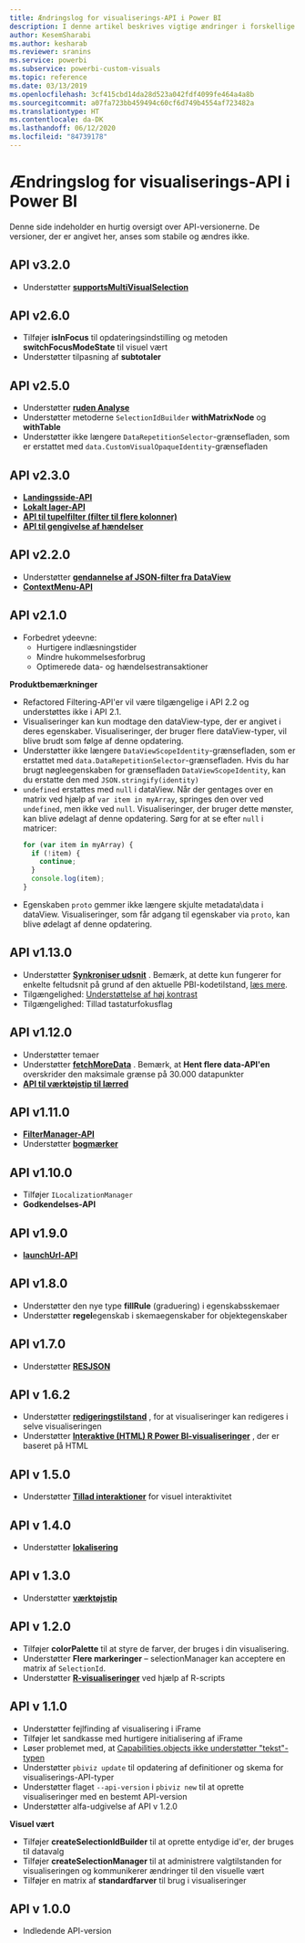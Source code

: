 ```yaml
---
title: Ændringslog for visualiserings-API i Power BI
description: I denne artikel beskrives vigtige ændringer i forskellige versioner af visualiserings-API'en i Power BI
author: KesemSharabi
ms.author: kesharab
ms.reviewer: sranins
ms.service: powerbi
ms.subservice: powerbi-custom-visuals
ms.topic: reference
ms.date: 03/13/2019
ms.openlocfilehash: 3cf415cbd14da28d523a042fdf4099fe464a4a8b
ms.sourcegitcommit: a07fa723bb459494c60cf6d749b4554af723482a
ms.translationtype: HT
ms.contentlocale: da-DK
ms.lasthandoff: 06/12/2020
ms.locfileid: "84739178"
---
```

# <a name="power-bi-visuals-api-changelog"></a>Ændringslog for visualiserings-API i Power BI
Denne side indeholder en hurtig oversigt over API-versionerne. De versioner, der er angivet her, anses som stabile og ændres ikke.

## <a name="api-v320"></a>API v3.2.0
  * Understøtter **[supportsMultiVisualSelection](./supportsmultivisualselection-feature.md)**

## <a name="api-v260"></a>API v2.6.0
  * Tilføjer **isInFocus** til opdateringsindstilling og metoden **switchFocusModeState** til visuel vært
  * Understøtter tilpasning af **subtotaler**

## <a name="api-v250"></a>API v2.5.0
  * Understøtter **[ruden Analyse](./analytics-pane.md)**
  * Understøtter metoderne `SelectionIdBuilder` **withMatrixNode** og **withTable**
  * Understøtter ikke længere `DataRepetitionSelector`-grænsefladen, som er erstattet med `data.CustomVisualOpaqueIdentity`-grænsefladen

## <a name="api-v230"></a>API v2.3.0
  * **[Landingsside-API](./landing-page.md)**
  * **[Lokalt lager-API](./local-storage.md)**
  * **[API til tupelfilter (filter til flere kolonner)](./filter-api.md#the-tuple-filter-api-multi-column-filter)**
  * **[API til gengivelse af hændelser](./event-service.md#render-events-in-power-bi-visuals)**

## <a name="api-v220"></a>API v2.2.0
  * Understøtter **[gendannelse af JSON-filter fra DataView](./filter-api.md#restore-the-json-filter-from-the-data-view)**
  * **[ContextMenu-API](./context-menu.md)**

## <a name="api-v210"></a>API v2.1.0
  * Forbedret ydeevne:
    * Hurtigere indlæsningstider
    * Mindre hukommelsesforbrug
    * Optimerede data- og hændelsestransaktioner  

**Produktbemærkninger**
* Refactored Filtering-API'er vil være tilgængelige i API 2.2 og understøttes ikke i API 2.1.
* Visualiseringer kan kun modtage den dataView-type, der er angivet i deres egenskaber. Visualiseringer, der bruger flere dataView-typer, vil blive brudt som følge af denne opdatering.
* Understøtter ikke længere `DataViewScopeIdentity`-grænsefladen, som er erstattet med `data.DataRepetitionSelector`-grænsefladen. Hvis du har brugt nøgleegenskaben for grænsefladen `DataViewScopeIdentity`, kan du erstatte den med `JSON.stringify(identity)`
* `undefined` erstattes med `null` i dataView. Når der gentages over en matrix ved hjælp af `var item in myArray`, springes den over ved `undefined`, men ikke ved `null`. Visualiseringer, der bruger dette mønster, kan blive ødelagt af denne opdatering. Sørg for at se efter `null` i matricer:
   ```typescript
   for (var item in myArray) {
     if (!item) {
       continue;
     }
     console.log(item);
   }
   ```
* Egenskaben `proto` gemmer ikke længere skjulte metadata\data i dataView. Visualiseringer, som får adgang til egenskaber via `proto`, kan blive ødelagt af denne opdatering.

## <a name="api-v1130"></a>API v1.13.0
* Understøtter **[Synkroniser udsnit](./enable-sync-slicers.md)** . Bemærk, at dette kun fungerer for enkelte feltudsnit på grund af den aktuelle PBI-kodetilstand, [læs mere](/power-bi/desktop-slicers).
* Tilgængelighed: [Understøttelse af høj kontrast](./high-contrast-support.md) 
* Tilgængelighed: Tillad tastaturfokusflag

## <a name="api-v1120"></a>API v1.12.0
* Understøtter temaer
* Understøtter **[fetchMoreData](./fetch-more-data.md)** . Bemærk, at **Hent flere data-API'en** overskrider den maksimale grænse på 30.000 datapunkter
* **[API til værktøjstip til lærred](./add-tooltips.md#add-report-page-tooltips)**

## <a name="api-v1110"></a>API v1.11.0
* **[FilterManager-API](./filter-api.md)**
* Understøtter **[bogmærker](./bookmarks-support.md)** 

## <a name="api-v1100"></a>API v1.10.0
* Tilføjer `ILocalizationManager`
* **Godkendelses-API**

## <a name="api-v190"></a>API v1.9.0
* **[launchUrl-API](./launch-url.md)**

## <a name="api-v180"></a>API v1.8.0
* Understøtter den nye type **fillRule** (graduering) i egenskabsskemaer
* Understøtter **regel**egenskab i skemaegenskaber for objektegenskaber

## <a name="api-v170"></a>API v1.7.0
* Understøtter **[RESJSON](./localization.md#resource-file)**

## <a name="api-v162"></a>API v 1.6.2
* Understøtter **[redigeringstilstand](./advanced-edit-mode.md)** , for at visualiseringer kan redigeres i selve visualiseringen
* Understøtter **[Interaktive (HTML) R Power BI-visualiseringer](https://microsoft.github.io/PowerBI-visuals/tutorials/building-r-powered-custom-visual/creating-r-visuals.md)** , der er baseret på HTML

## <a name="api-v150"></a>API v 1.5.0
* Understøtter **[Tillad interaktioner](./visuals-interactions.md)** for visuel interaktivitet

## <a name="api-v140"></a>API v 1.4.0
* Understøtter **[lokalisering](./localization.md)**

## <a name="api-v130"></a>API v 1.3.0
* Understøtter **[værktøjstip](./add-tooltips.md)**

## <a name="api-v120"></a>API v 1.2.0
* Tilføjer **colorPalette** til at styre de farver, der bruges i din visualisering.
* Understøtter **Flere markeringer** – selectionManager kan acceptere en matrix af `SelectionId`.
* Understøtter **[R-visualiseringer](https://microsoft.github.io/PowerBI-visuals/tutorials/building-r-powered-custom-visual/creating-r-visuals.md)** ved hjælp af R-scripts

## <a name="api-v110"></a>API v 1.1.0
* Understøtter fejlfinding af visualisering i iFrame
* Tilføjer let sandkasse med hurtigere initialisering af iFrame
* Løser problemet med, at [Capabilities.objects ikke understøtter "tekst"-typen](https://github.com/Microsoft/PowerBI-visuals-tools/issues/12)
* Understøtter `pbiviz update` til opdatering af definitioner og skema for visualiserings-API-typer
* Understøtter flaget `--api-version` i `pbiviz new` til at oprette visualiseringer med en bestemt API-version
* Understøtter alfa-udgivelse af API v 1.2.0

**Visuel vært**
* Tilføjer **createSelectionIdBuilder** til at oprette entydige id'er, der bruges til datavalg
* Tilføjer **createSelectionManager** til at administrere valgtilstanden for visualiseringen og kommunikerer ændringer til den visuelle vært
* Tilføjer en matrix af **standardfarver** til brug i visualiseringer

## <a name="api-v100"></a>API v 1.0.0
* Indledende API-version
